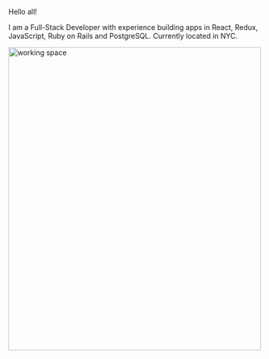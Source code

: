 Hello all! 

I am a Full-Stack Developer with experience building apps in React, Redux, JavaScript, Ruby on Rails and PostgreSQL. Currently located in NYC.

<img src="https://res.cloudinary.com/supercloudname/image/upload/v1603746807/Screen_Shot_2020-10-26_at_5.12.50_PM_hdwjks.png" alt="working space" width="500" height="600">

<!--
**kceron/kceron** is a ✨ _special_ ✨ repository because its `README.md` (this file) appears on your GitHub profile.

Here are some ideas to get you started:

- 🔭 I’m currently working on my "Pronto Meal" App
- 🌱 I’m currently learning ...
- 👯 I’m looking to collaborate on ...
- 🤔 I’m looking for help with ...
- 💬 Ask me about ...
- 📫 How to reach me: ...
- 😄 Pronouns: ...
- ⚡ Fun fact: ...
-->
